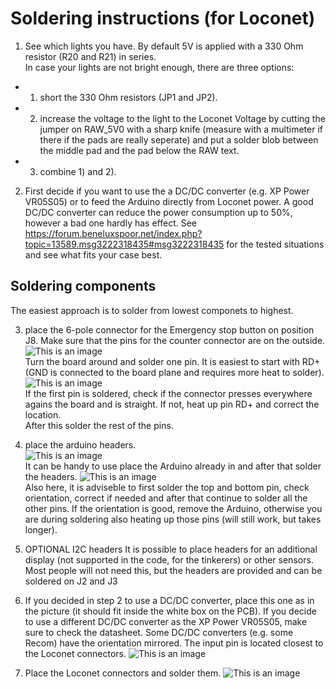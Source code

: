 # Soldering instructions (for Loconet)

1. See which lights you have. By default 5V is applied with a 330 Ohm resistor (R20 and R21) in series.  
In case your lights are not bright enough, there are three options:  
-  1) short the 330 Ohm resistors (JP1 and JP2). 
-  2) increase the voltage to the light to the Loconet Voltage by cutting the jumper on RAW_5V0 with a sharp knife (measure with a multimeter if there if the pads are really seperate) and put a solder blob between the middle pad and the pad below the RAW text. 
-  3) combine 1) and 2).

2. First decide if you want to use the a DC/DC converter (e.g. XP Power VR05S05) or to feed the Arduino directly from Loconet power. A good DC/DC converter can reduce the power consumption up to 50%, however a bad one hardly has effect. See https://forum.beneluxspoor.net/index.php?topic=13589.msg3222318435#msg3222318435 for the tested situations and see what fits your case best.

## Soldering components
The easiest approach is to solder from lowest componets to highest.

3. place the 6-pole connector for the Emergency stop button on position J8. Make sure that the pins for the counter connector are on the outside.  
  ![This is an image](/images/instructions/step1a.jpeg)  
  Turn the board around and solder one pin. It is easiest to start with RD+ (GND is connected to the board plane and requires more heat to solder).  
  ![This is an image](/images/instructions/step1b.jpeg)  
  If the first pin is soldered, check if the connector presses everywhere agains the board and is straight. If not, heat up pin RD+ and correct the location.  
After this solder the rest of the pins.
4. place the arduino headers.  
  ![This is an image](/images/instructions/step2.jpeg)  
  It can be handy to use place the Arduino already in and after that solder the headers.
  ![This is an image](/images/instructions/step3.jpeg)  
  Also here, it is adviseble to first solder the top and bottom pin, check orientation, correct if needed and after that continue to solder all the other pins.  If the orientation is good, remove the Arduino, otherwise you are during soldering also heating up those pins (will still work, but takes longer). 
  
5. OPTIONAL I2C headers
   It is possible to place headers for an additional display (not supported in the code, for the tinkerers) or other sensors.
   Most people will not need this, but the headers are provided and can be soldered on J2 and J3
  
  
6.  If you decided in step 2 to use a DC/DC converter, place this one as in the picture (it should fit inside the white box on the PCB).
  If you decide to use a different DC/DC converter as the XP Power VR05S05, make sure to check the datasheet. Some DC/DC converters (e.g. some Recom) have the orientation mirrored. The input pin is located closest to the Loconet connectors.
  ![This is an image](/images/instructions/step4.jpeg)  
  
7. Place the Loconet connectors and solder them. 
  ![This is an image](/images/instructions/step5.jpeg)
  
